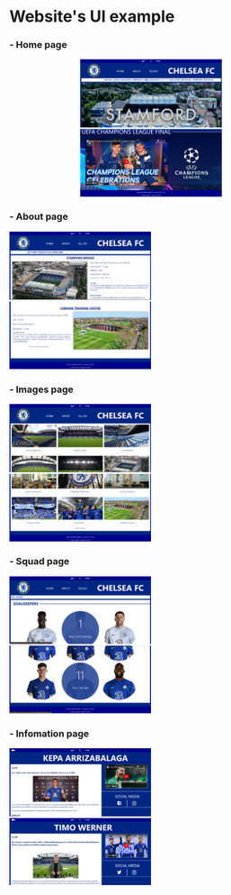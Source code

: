 # Website's UI example
<h3>- Home page</h3>
<p align=center>
<img src="./Pics/UI ex/home1.png" width=50% float-right>
<!-- <img src="./Pics/UI ex/home2.png" width=50%> -->
<img src="./Pics/UI ex/home3.png" width=50%> 
</p>
<h3>- About page</h3>
<img src="./Pics/UI ex/about1.png" width=50%>
<img src="./Pics/UI ex/about2.png" width=50%>
<h3>- Images page</h3>
<img src="./Pics/UI ex/image1.png" width=50%>
<img src="./Pics/UI ex/image2.png" width=50%>
<h3>- Squad page</h3>
<img src="./Pics/UI ex/squad1.png" width=50%>
<img src="./Pics/UI ex/squad2.png" width=50%>
<h3>- Infomation page</h3>
<img src="./Pics/UI ex/info1.png" width=50%>
<img src="./Pics/UI ex/info2.png" width=50%>

